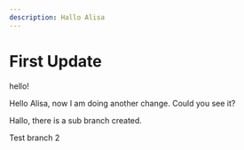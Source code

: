 ```yaml
---
description: Hallo Alisa
---
```


# First Update

hello!

Hello Alisa, now I am doing another change. Could you see it?

Hallo, there is a sub branch created.

Test branch 2
